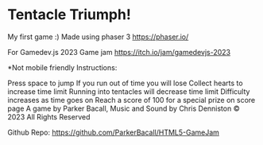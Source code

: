 # Tentacle Triumph!

My first game :) 
Made using phaser 3 https://phaser.io/​

For Gamedev.js 2023 Game jam https://itch.io/jam/gamedevjs-2023

*Not mobile friendly
Instructions:

Press space to jump
If you run out of time you will lose
Collect hearts to increase time limit
Running into tentacles will decrease time limit
Difficulty increases as time goes on
Reach a score of 100 for a special prize on score page
A game by Parker Bacall, Music and Sound by Chris Denniston © 2023 All Rights Reserved

Github Repo: https://github.com/ParkerBacall/HTML5-GameJam

